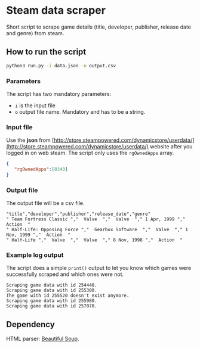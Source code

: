 # Steam data scraper

Short script to scrape game details (title, developer, publisher, release date and genre) from steam.

## How to run the script
```bash
python3 run.py -i data.json -o output.csv   
```

### Parameters

The script has two mandatory parameters:
- `i` is the input file
- `o` output file name. Mandatory and has to be a string.

### Input file
Use the **json** from [http://store.steampowered.com/dynamicstore/userdata/](http://store.steampowered.com/dynamicstore/userdata/) website after you logged in on web steam. The script only uses the `rgOwnedApps` array.

```json
{
   "rgOwnedApps":[8340]
}
```



### Output file
The output file will be a csv file.
```
"title","developer","publisher","release_date","genre"
" Team Fortress Classic ","  Valve  ","  Valve  "," 1 Apr, 1999 ","  Action  "
" Half-Life: Opposing Force ","  Gearbox Software  ","  Valve  "," 1 Nov, 1999 ","  Action  "
" Half-Life ","  Valve  ","  Valve  "," 8 Nov, 1998 ","  Action  "
```

### Example log output
The script does a simple `print()` output to let you know which games were successfully scraped and which ones were not.
```
Scraping game data with id 254440.
Scraping game data with id 255300.
The game with id 255520 doesn't exist anymore.
Scraping game data with id 255980.
Scraping game data with id 257070.
```

## Dependency
HTML parser:  [Beautiful Soup](https://www.crummy.com/software/BeautifulSoup/bs4/doc/#installing-beautiful-soup).
